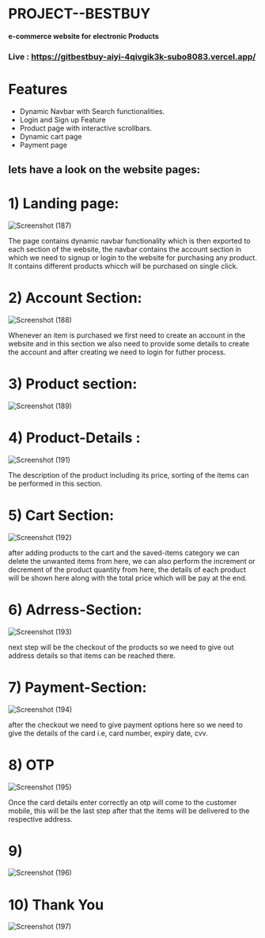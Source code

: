 # PROJECT--BESTBUY
#### e-commerce website for electronic Products

### Live : https://gitbestbuy-aiyi-4qivgik3k-subo8083.vercel.app/

# Features 
- Dynamic Navbar with Search functionalities.
- Login and Sign up Feature
- Product page with interactive scrollbars.
- Dynamic cart page 
- Payment page


## lets have a look on the website pages:

  # 1) Landing page:
  
  
      
![Screenshot (187)](https://user-images.githubusercontent.com/103572638/192346160-378624d1-4af2-4867-ac3a-aa7abbd052de.png)

The page contains dynamic navbar functionality which is then exported to each section of the website, the navbar contains the account section in which we need to
signup or login to the website for purchasing any product.
It contains different products whicch will be purchased on single click.

# 2) Account Section:

    
 ![Screenshot (188)](https://user-images.githubusercontent.com/103572638/192346707-8f9e6581-cd49-41db-8c23-d9f123e0063f.png)
 
 Whenever an item is purchased we first need to create an account in the website and in this section we also need to provide some details to create the account and after creating we need to login for futher process.
 
 
 # 3) Product section:
 
 
 
![Screenshot (189)](https://user-images.githubusercontent.com/103572638/192347035-f7dba1fa-6d09-4f05-943f-520ba2c903f0.png)


# 4) Product-Details :

![Screenshot (191)](https://user-images.githubusercontent.com/103572638/192347414-74b74ab1-1d94-494f-bfbf-f096974bb77e.png)

The description of the product including its price, sorting of the items can be performed in this section.

# 5) Cart Section:

![Screenshot (192)](https://user-images.githubusercontent.com/103572638/192347619-d3b0c42d-d5db-4027-ab66-4918f7f8b760.png)

after adding products to the cart and the saved-items category we can delete the unwanted items from here, we can also perform the increment or decrement of the product quantity from here, the details of each product will be shown here along with the total price which will be pay at the end.

# 6) Adrress-Section:


![Screenshot (193)](https://user-images.githubusercontent.com/103572638/192348026-a1375b28-75ac-466a-9e74-386449852187.png)

next step will be the checkout of the products so we  need to give out address details so that items can be reached there.

# 7) Payment-Section:


![Screenshot (194)](https://user-images.githubusercontent.com/103572638/192348224-604a8d62-6eac-4bfc-826c-8bbf7b545089.png)

after the checkout we need to give payment options here so we need to give the details of the card i.e, card number, expiry date, cvv.


# 8) OTP

![Screenshot (195)](https://user-images.githubusercontent.com/103572638/192348443-7c5346ea-1b5e-4d8a-a6a6-8d0ff9431589.png)

Once the card details enter correctly an otp will come to the customer mobile, this will be the last step after that the items will be delivered to the respective address.

# 9) 
![Screenshot (196)](https://user-images.githubusercontent.com/103572638/192348781-bca120f1-9c90-421e-a30f-60a0844b74f4.png)

# 10) Thank You


![Screenshot (197)](https://user-images.githubusercontent.com/103572638/192348870-ad739c96-b72c-4223-8157-9b81209e50dd.png)
